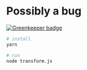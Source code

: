 # Possibly a bug

[![Greenkeeper badge](https://badges.greenkeeper.io/boopathi/babel-exec-status-bug-1.svg)](https://greenkeeper.io/)

```sh
# install
yarn

# run
node transform.js
```
